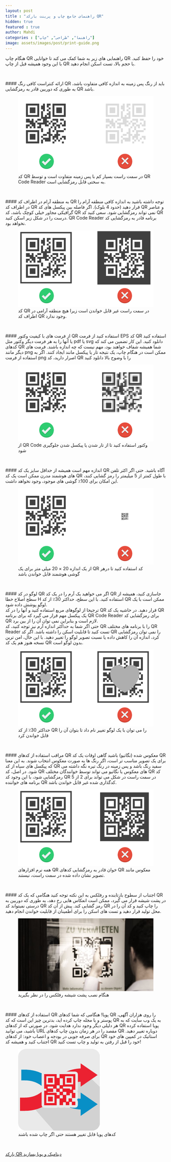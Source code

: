 ```yaml
---
layout: post
title : "راهنمای جامع چاپ و پرینت بارکد QR"
hidden: true
featured : true
author: Mahdi
categories : ["راهنما", "طراحی", "چاپ"]
image: assets/images/post/print-guide.png
---
```

هنگام چاپ QR راهنمایی های زیر به شما کمک می کند تا خوانایی QR خود را حفظ کنید. با این وجود همیشه قبل از چاپ QR با حجم بالا، تست اسکن انجام دهید.
<p>&nbsp;</p>
#### ارائه کنتراست کافی
رنگ QR باید از رنگ پس زمینه به اندازه کافی متفاوت باشد، به طوری که دوربین قادر به رمزگشایی QR باشد.
<div class="text-center">
<figure class="figure">
<img class="figure-img" src="/assets/images/post-img/qr-code-contrast.webp" />
<figcaption class="figure-caption">کد QR در سمت راست بسیار کم با پس زمینه متفاوت است و توسط QR Code Reader به سختی قابل رمزگشایی است.</figcaption>
</figure>
</div>
<p>&nbsp;</p>
#### به منطقه آرام در اطراف کد QR توجه داشته باشید
به اندازه کافی منطقه آرام را در اطراف کد QR قرار دهید (حدود 4 بلوک). اگر فاصله بین پیکسل های کد QR و عناصر گرافیکی مجاور خیلی کوچک باشد، کد QR نمی تواند رمزگشایی شود. سعی کنید کد QR درست را در شکل زیر اسکن کنید. QR Code Reader برنامه قادر به رمزگشایی کد نخواهد بود.
<div class="text-center">
<figure class="figure text-center">
<img class="figure-img" src="/assets/images/post-img/qr-code-quite-zone.webp" />
<figcaption class="figure-caption">کد QR در سمت راست غیر قابل خواندن است زیرا هیچ منطقه آرامی در اطراف کد QR وجود ندارد.</figcaption>
</figure>
</div>
<p>&nbsp;</p>
#### از فرمت های با کیفیت وکتور QR  استفاده کنید
از فرمت EPS کد QR استفاده کنید یا آنها را به هر فرمت دیگر وکتور مثل pdf یا svg دانلود کنید. این کار تضمین می کند که کدهای QR شما همیشه شفاف خواهند بود، مهم نیست که چه اندازه باشند. فرمت های دیگر مانند png ممکن است در هنگام چاپ، یک نتیجه تار یا پیکسل مانند ایجاد کنند. اگر به استفاده از فرمت png اصرار دارید، کد QR را با وضوح بالا دانلود کنید
<div class="text-center">
<figure class="figure text-center">
<img class="figure-img" src="/assets/images/post-img/qr-code-vector.webp" />
<figcaption class="figure-caption">از QR Code وکتور استفاده کنید تا از تار شدن یا پیکسل شدن جلوگیری شود</figcaption>
</figure>
</div>
<p>&nbsp;</p>
#### اندازه مهم است
همیشه از حداقل سایز یک کد QR آگاه باشید. حتی اگر اکثر تلفن های هوشمند مدرن ممکن است یک کد QR با طول کمتر از 5 میلیمتر را رمز گشایی کنند، این امکان برای 100٪ گوشی های موجود، وجود نخواهد داشت.
<div class="text-center">
<figure class="figure text-center">
<img class="figure-img" src="/assets/images/post-img/qr-code-size-matters.webp" />
<figcaption class="figure-caption">از یک اندازه 20 × 20 میلی متر برای یک QR کد استفاده کنید تا  درهر گوشی هوشمند قابل خواندن باشد</figcaption>
</figure>
</div>
<p>&nbsp;</p>
#### لوگو در کد QR
اگر می خواهید یک آرم را در یک کد QR جاسازی کنید، همیشه از سطح اصلاح خطا H استفاده کنید. با این سطح، حداکثر 30٪ از کد QR ممکن است با یک لوگو پوشش داده شود.<br/>
ترجیحا از لوگوهای مربع استفاده کنید و آنها را در کد QR قرار دهید. در حاشیه یک کد QR یک پیکسل مهم قرار می گیرد که برای برنامه QR Code Reader برای رمزگشایی کد QR لازم است و بنابراین نمی توان آن را از بین برد.<br/>
حتی اگر شما به حداکثر اندازه آرم نیز توجه کنید، کد QR را با برنامه های مختلف QR Reader تست کنید تا قابلیت اسکن را داشته باشد. اگر کد QR را نمی توان رمزگشایی کرد، اندازه آن را کاهش داده یا نسبت تصویر لوگو را تغییر دهید. با این حال، امن ترین نسخه هنوز هم یک کد QR بدون لوگو است.
<div class="text-center">
<figure class="figure text-center">
<img class="figure-img" src="/assets/images/post-img/qr-code-logo.webp" />
<figcaption class="figure-caption">حداکثر 30٪ از کد QR را می توان با یک لوگو تغییر نام داد تا بتوان آن را قابل خواندن کرد</figcaption>
</figure>
</div>
<p>&nbsp;</p>
#### مراقب استفاده از کدهای QR معکوس شده (نگاتیو) باشید
گاهی اوقات یک کد QR برای یک تصویر مناسب تر است، اگر رنگ ها به صورت معکوس انتخاب شوند. به این معنا که پیکسل های سیاه از کد QR سفید رنگ باشد و پس زمینه در رنگ تیره نگه داشته می شود. در اصل، کد QR های معکوس یا نگاتیو می تواند توسط خوانندگان مختلف QR کد رمزگشایی شود، با این وجود کد QR در سمت راست در شکل می تواند برای 2 از 5 برنامه های خواننده QR کدگذاری شده غیر قابل خواندن باشد.
<div class="text-center">
<figure class="figure text-center">
<img class="figure-img" src="/assets/images/post-img/qr-code-inverse.webp" />
<figcaption class="figure-caption">همه نرم افزارهای  QR  خوان قادر به رمزگشایی کدهای QR معکوس مانند تصویر نشان داده شده در سمت راست، نیستند.</figcaption>
</figure>
</div>
<p>&nbsp;</p>
#### اجتناب از سطوح بازتابنده و رفلکس
به این نکته توجه کنید هنگامی که یک کد QR در پشت شیشه قرار می گیرد، ممکن است انعکاس هایی رخ دهد، به طوری که دوربین به درستی نمیتواند کد QR رمز گشایی کند. پیش از آن کد QR را چاپ کنید و کد آن را در محل تولید قرار دهید و تست های اسکن را برای اطمینان از قابلیت خواندن انجام دهید.
<div class="text-center">
<figure class="figure text-center">
<img class="figure-img" src="/assets/images/post-img/qr-code-reflection.webp" />
<figcaption class="figure-caption">هنگام نصب پشت شیشه رفلکس را در نظر بگیرید</figcaption>
</figure>
</div>
<p>&nbsp;</p>
#### استفاده از کدهای QR پویا!
هنگامی که شما کدهای QR را روی هزاران آگهی، پوستر و یا مجله چاپ کرده اید، بدترین چیز این است که کد QR به یک وب سایت که به هر دلیلی دیگر وجود ندارد هدایت شود. در صورتی که از کدهای QR پویا استفاده کرده باشید، می توانید URL مقصد را در هر زمان بدون چاپ کدهای QR دوباره تغییر دهید. برای صرفه جویی در بودجه و اعصاب خود: از کدهای QR استاتیک در کمپین های خود اجتناب کنید و همیشه کد QR خود را قبل از رفتن به تولید و چاپ تست کنید!
<div class="text-center">
<figure class="figure text-center">
<img class="figure-img" src="/assets/images/post-img/Use_dynamic_QR_Codes.webp" />
<figcaption class="figure-caption">کدهای پویا قابل تغییر هستند حتی اگر چاپ شده باشند</figcaption>
</figure>
</div>
<p>&nbsp;</p>
<div class="rounded p-3 m-2 text-center bg-light">
  <a class="btn btn-success shadow" href="https://app.qrcodes.ir">بارکد QR دینامیک و پویا بسازید</a>
</div>
